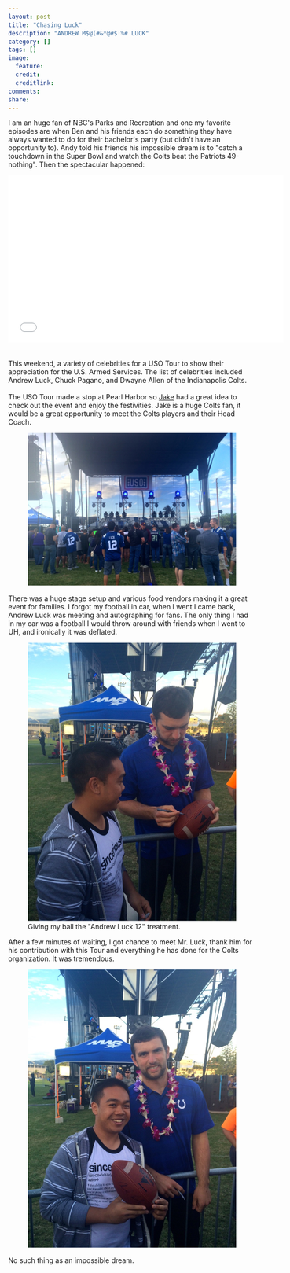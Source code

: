 ```yaml
---
layout: post
title: "Chasing Luck"
description: "ANDREW M$@(#&*@#$!%# LUCK"
category: []
tags: []
image:
  feature: 
  credit: 
  creditlink: 
comments: 
share: 
---
```


I am an huge fan of NBC's Parks and Recreation and one my favorite episodes are when Ben and his friends each do something they have always wanted to do for their bachelor's party (but didn't have an opportunity to). Andy told his friends his impossible dream is to "catch a touchdown in the Super Bowl and watch the Colts beat the Patriots 49-nothing". Then the spectacular happened:

<iframe width="560" height="340" src="//www.youtube.com/embed/y4KIm9y6Rss" frameborder="0" allowfullscreen></iframe>
<br><br>

This weekend, a variety of celebrities for a USO Tour to show their appreciation for the U.S. Armed Services. The list of celebrities included Andrew Luck, Chuck Pagano, and Dwayne Allen of the Indianapolis Colts.
<br><br>
The USO Tour made a stop at Pearl Harbor so [Jake](http://twitter.com/jaketsuyemura) had a great idea to check out the event and enjoy the festivities. Jake is a huge Colts fan, it would be a great opportunity to meet the Colts players and their Head Coach. 

<figure>
	<img src="/images/chasing-luck/uso-tour.jpg">
</figure>

There was a huge stage setup and various food vendors making it a great event for families. I forgot my football in car, when I went I came back, Andrew Luck was meeting and autographing for fans. The only thing I had in my car was a football I would throw around with friends when I went to UH, and ironically it was deflated.

<figure>
	<img src="/images/chasing-luck/luck-1.jpg">
	<figcaption>Giving my ball the "Andrew Luck 12" treatment.</figcaption>
</figure>

After a few minutes of waiting, I got chance to meet Mr. Luck, thank him for his contribution with this Tour and everything he has done for the Colts organization. It was tremendous. 

<figure>
	<img src="/images/chasing-luck/luck-2.jpg">
</figure>

No such thing as an impossible dream.

